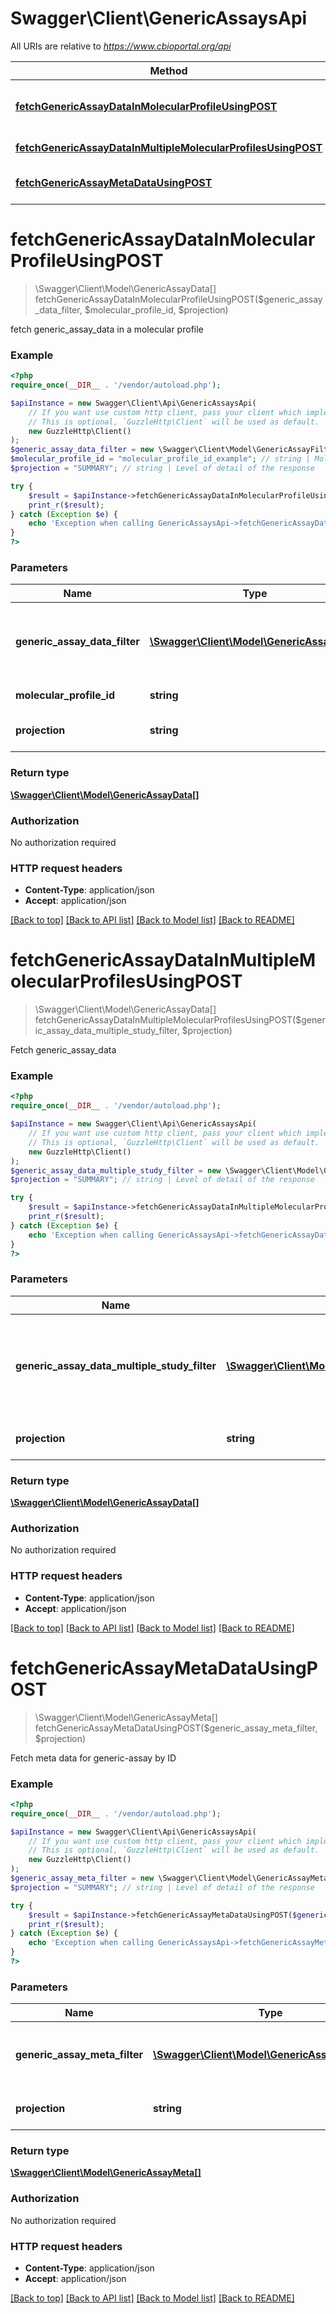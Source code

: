 # Swagger\Client\GenericAssaysApi

All URIs are relative to *https://www.cbioportal.org/api*

Method | HTTP request | Description
------------- | ------------- | -------------
[**fetchGenericAssayDataInMolecularProfileUsingPOST**](GenericAssaysApi.md#fetchGenericAssayDataInMolecularProfileUsingPOST) | **POST** /generic_assay_data/{molecularProfileId}/fetch | fetch generic_assay_data in a molecular profile
[**fetchGenericAssayDataInMultipleMolecularProfilesUsingPOST**](GenericAssaysApi.md#fetchGenericAssayDataInMultipleMolecularProfilesUsingPOST) | **POST** /generic_assay_data/fetch | Fetch generic_assay_data
[**fetchGenericAssayMetaDataUsingPOST**](GenericAssaysApi.md#fetchGenericAssayMetaDataUsingPOST) | **POST** /generic_assay_meta/fetch | Fetch meta data for generic-assay by ID


# **fetchGenericAssayDataInMolecularProfileUsingPOST**
> \Swagger\Client\Model\GenericAssayData[] fetchGenericAssayDataInMolecularProfileUsingPOST($generic_assay_data_filter, $molecular_profile_id, $projection)

fetch generic_assay_data in a molecular profile

### Example
```php
<?php
require_once(__DIR__ . '/vendor/autoload.php');

$apiInstance = new Swagger\Client\Api\GenericAssaysApi(
    // If you want use custom http client, pass your client which implements `GuzzleHttp\ClientInterface`.
    // This is optional, `GuzzleHttp\Client` will be used as default.
    new GuzzleHttp\Client()
);
$generic_assay_data_filter = new \Swagger\Client\Model\GenericAssayFilter(); // \Swagger\Client\Model\GenericAssayFilter | List of Sample IDs/Sample List ID and Generic Assay IDs
$molecular_profile_id = "molecular_profile_id_example"; // string | Molecular Profile ID
$projection = "SUMMARY"; // string | Level of detail of the response

try {
    $result = $apiInstance->fetchGenericAssayDataInMolecularProfileUsingPOST($generic_assay_data_filter, $molecular_profile_id, $projection);
    print_r($result);
} catch (Exception $e) {
    echo 'Exception when calling GenericAssaysApi->fetchGenericAssayDataInMolecularProfileUsingPOST: ', $e->getMessage(), PHP_EOL;
}
?>
```

### Parameters

Name | Type | Description  | Notes
------------- | ------------- | ------------- | -------------
 **generic_assay_data_filter** | [**\Swagger\Client\Model\GenericAssayFilter**](../Model/GenericAssayFilter.md)| List of Sample IDs/Sample List ID and Generic Assay IDs |
 **molecular_profile_id** | **string**| Molecular Profile ID |
 **projection** | **string**| Level of detail of the response | [optional] [default to SUMMARY]

### Return type

[**\Swagger\Client\Model\GenericAssayData[]**](../Model/GenericAssayData.md)

### Authorization

No authorization required

### HTTP request headers

 - **Content-Type**: application/json
 - **Accept**: application/json

[[Back to top]](#) [[Back to API list]](../../README.md#documentation-for-api-endpoints) [[Back to Model list]](../../README.md#documentation-for-models) [[Back to README]](../../README.md)

# **fetchGenericAssayDataInMultipleMolecularProfilesUsingPOST**
> \Swagger\Client\Model\GenericAssayData[] fetchGenericAssayDataInMultipleMolecularProfilesUsingPOST($generic_assay_data_multiple_study_filter, $projection)

Fetch generic_assay_data

### Example
```php
<?php
require_once(__DIR__ . '/vendor/autoload.php');

$apiInstance = new Swagger\Client\Api\GenericAssaysApi(
    // If you want use custom http client, pass your client which implements `GuzzleHttp\ClientInterface`.
    // This is optional, `GuzzleHttp\Client` will be used as default.
    new GuzzleHttp\Client()
);
$generic_assay_data_multiple_study_filter = new \Swagger\Client\Model\GenericAssayDataMultipleStudyFilter(); // \Swagger\Client\Model\GenericAssayDataMultipleStudyFilter | List of Molecular Profile ID and Sample ID pairs or List of MolecularProfile IDs and Generic Assay IDs
$projection = "SUMMARY"; // string | Level of detail of the response

try {
    $result = $apiInstance->fetchGenericAssayDataInMultipleMolecularProfilesUsingPOST($generic_assay_data_multiple_study_filter, $projection);
    print_r($result);
} catch (Exception $e) {
    echo 'Exception when calling GenericAssaysApi->fetchGenericAssayDataInMultipleMolecularProfilesUsingPOST: ', $e->getMessage(), PHP_EOL;
}
?>
```

### Parameters

Name | Type | Description  | Notes
------------- | ------------- | ------------- | -------------
 **generic_assay_data_multiple_study_filter** | [**\Swagger\Client\Model\GenericAssayDataMultipleStudyFilter**](../Model/GenericAssayDataMultipleStudyFilter.md)| List of Molecular Profile ID and Sample ID pairs or List of MolecularProfile IDs and Generic Assay IDs |
 **projection** | **string**| Level of detail of the response | [optional] [default to SUMMARY]

### Return type

[**\Swagger\Client\Model\GenericAssayData[]**](../Model/GenericAssayData.md)

### Authorization

No authorization required

### HTTP request headers

 - **Content-Type**: application/json
 - **Accept**: application/json

[[Back to top]](#) [[Back to API list]](../../README.md#documentation-for-api-endpoints) [[Back to Model list]](../../README.md#documentation-for-models) [[Back to README]](../../README.md)

# **fetchGenericAssayMetaDataUsingPOST**
> \Swagger\Client\Model\GenericAssayMeta[] fetchGenericAssayMetaDataUsingPOST($generic_assay_meta_filter, $projection)

Fetch meta data for generic-assay by ID

### Example
```php
<?php
require_once(__DIR__ . '/vendor/autoload.php');

$apiInstance = new Swagger\Client\Api\GenericAssaysApi(
    // If you want use custom http client, pass your client which implements `GuzzleHttp\ClientInterface`.
    // This is optional, `GuzzleHttp\Client` will be used as default.
    new GuzzleHttp\Client()
);
$generic_assay_meta_filter = new \Swagger\Client\Model\GenericAssayMetaFilter(); // \Swagger\Client\Model\GenericAssayMetaFilter | List of Molecular Profile ID or List of Stable ID
$projection = "SUMMARY"; // string | Level of detail of the response

try {
    $result = $apiInstance->fetchGenericAssayMetaDataUsingPOST($generic_assay_meta_filter, $projection);
    print_r($result);
} catch (Exception $e) {
    echo 'Exception when calling GenericAssaysApi->fetchGenericAssayMetaDataUsingPOST: ', $e->getMessage(), PHP_EOL;
}
?>
```

### Parameters

Name | Type | Description  | Notes
------------- | ------------- | ------------- | -------------
 **generic_assay_meta_filter** | [**\Swagger\Client\Model\GenericAssayMetaFilter**](../Model/GenericAssayMetaFilter.md)| List of Molecular Profile ID or List of Stable ID |
 **projection** | **string**| Level of detail of the response | [optional] [default to SUMMARY]

### Return type

[**\Swagger\Client\Model\GenericAssayMeta[]**](../Model/GenericAssayMeta.md)

### Authorization

No authorization required

### HTTP request headers

 - **Content-Type**: application/json
 - **Accept**: application/json

[[Back to top]](#) [[Back to API list]](../../README.md#documentation-for-api-endpoints) [[Back to Model list]](../../README.md#documentation-for-models) [[Back to README]](../../README.md)

